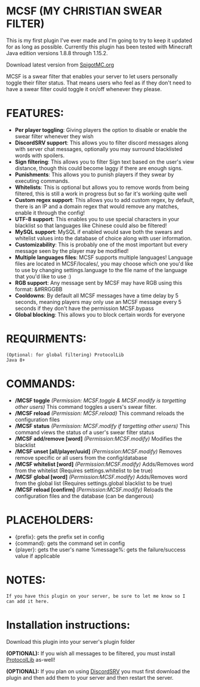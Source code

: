 # MCSF (MY CHRISTIAN SWEAR FILTER)

This is my first plugin I've ever made and I'm going to try to keep it updated for as long as possible. Currently this plugin has been tested with Minecraft Java edition versions 1.8.8 through 1.15.2.

Download latest version from [SpigotMC.org](https://www.spigotmc.org/resources/54115/)

MCSF is a swear filter that enables your server to let users personally toggle their filter status. That means users who feel as if they don't need to have a swear filter could toggle it on/off whenever they please.
# FEATURES:
* **Per player toggling**: Giving players the option to disable or enable the swear filter whenever they wish
* **DiscordSRV support**: This allows you to filter discord messages along with server chat messages, optionally you may surround blacklisted words with spoilers.
* **Sign filtering**: This allows you to filter Sign text based on the user's view distance, though this could become laggy if there are enough signs.
* **Punishments**: This allows you to punish players if they swear by executing commands.
* **Whitelists**: This is optional but allows you to remove words from being filtered, this is still a work in progress but so far it's working quite well
* **Custom regex support**: This allows you to add custom regex, by default, there is an IP and a domain regex that would remove any matches, enable it through the config!
* **UTF-8 support**: This enables you to use special characters in your blacklist so that languages like Chinese could also be filtered!
* **MySQL support**: MySQL if enabled would save both the swears and whitelist values into the database of choice along with user information.
* **Customizability**: This is probably one of the most important but every message seen by the player may be modified!
* **Multiple languages files**: MCSF supports multiple languages! Language files are located in MCSF/locales/, you may choose which one you'd like to use by changing settings.language to the file name of the language that you'd like to use :)
* **RGB support**: Any message sent by MCSF may have RGB using this format: &#RRGGBB
* **Cooldowns**: By default all MCSF messages have a time delay by 5 seconds, meaning players may only use an MCSF message every 5 seconds if they don't have the permission MCSF.bypass
* **Global blocking**: This allows you to block certain words for everyone

# REQUIRMENTS:

    (Optional: for global filtering) ProtocolLib
    Java 8+

# COMMANDS:

* **/MCSF toggle** *(Permission: MCSF.toggle & MCSF.modify is targetting other users)* This command toggles a users's swear filter.
* **/MCSF reload** *(Permission: MCSF.reload)* This command reloads the configuration files
* **/MCSF status** *(Permission: MCSF.modify if targetting other users)* This command views the status of a user's swear filter status
* **/MCSF add/remove [word]** *(Permission:MCSF.modify)* Modifies the blacklist
* **/MCSF unset [all/player/uuid]** *(Permission:MCSF.modify)* Removes remove specific or all users from the config/database
* **/MCSF whitelist [word]** *(Permission:MCSF.modify)* Adds/Removes word from the whitelist (Requires settings.whitelist to be true)
* **/MCSF global [word]** *(Permission:MCSF.modify)* Adds/Removes word from the global list (Requires settings.global blacklist to be true)
* **/MCSF reload [confirm]** *(Permission:MCSF.modify)* Reloads the configuration files and the database (can be dangerous)
# PLACEHOLDERS:

* {prefix}: gets the prefix set in config
* {command}: gets the command set in config
* {player}: gets the user's name %message%: gets the failure/success value if applicable
# NOTES:

    If you have this plugin on your server, be sure to let me know so I can add it here.

# Installation instructions:

Download this plugin into your server's plugin folder

**(OPTIONAL):** If you wish all messages to be filtered, you must install [ProtocolLib](https://www.spigotmc.org/resources/1997/) as-well!

**(OPTIONAL):** If you plan on using [DiscordSRV](https://www.spigotmc.org/resources/18494/) you must first download the plugin and then add them to your server and then restart the server.
